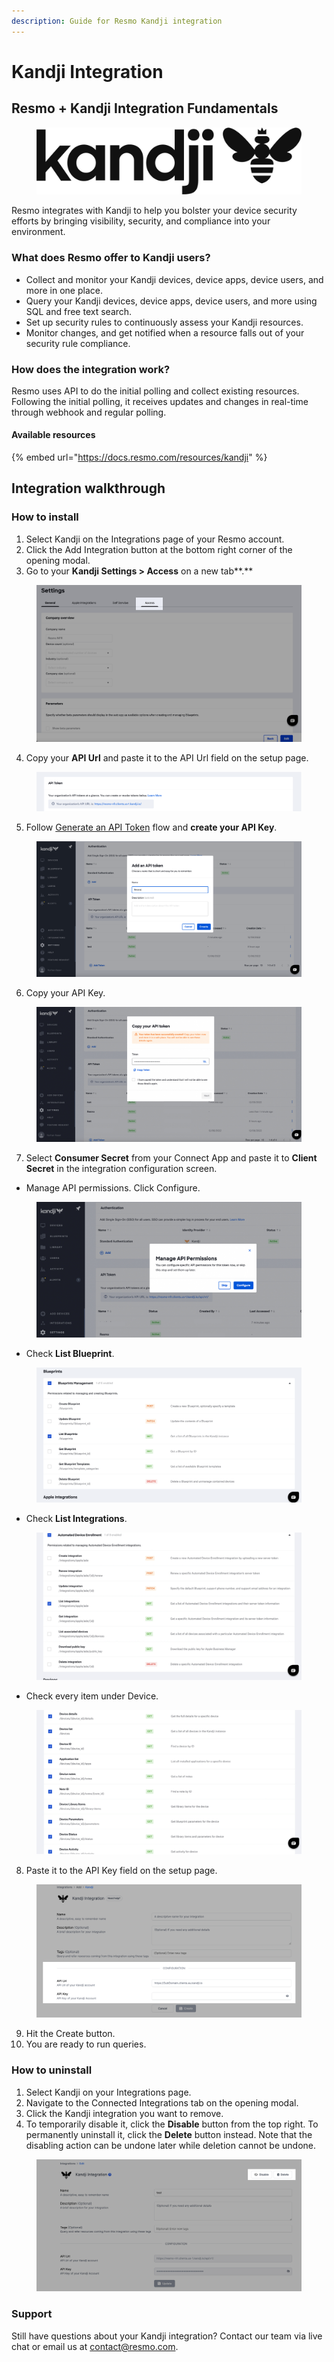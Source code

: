 ```yaml
---
description: Guide for Resmo Kandji integration
---
```


# Kandji Integration

## Resmo + Kandji Integration Fundamentals

<figure><img src="../.gitbook/assets/kandji_logo_horiz_dark.png" alt=""><figcaption></figcaption></figure>

Resmo integrates with Kandji to help you bolster your device security efforts by bringing visibility, security, and compliance into your environment.

### What does Resmo offer to Kandji users?

* Collect and monitor your Kandji devices, device apps, device users, and more in one place.
* Query your Kandji devices, device apps, device users, and more using SQL and free text search.
* Set up security rules to continuously assess your Kandji resources.
* Monitor changes, and get notified when a resource falls out of your security rule compliance.

### How does the integration work?

Resmo uses API to do the initial polling and collect existing resources. Following the initial polling, it receives updates and changes in real-time through webhook and regular polling.

#### Available resources

{% embed url="https://docs.resmo.com/resources/kandji" %}

## Integration walkthrough

### How to install

1. Select Kandji on the Integrations page of your Resmo account.
2. Click the Add Integration button at the bottom right corner of the opening modal.
3. Go to your **Kandji Settings > Access** on a new tab**.**

<figure><img src="../.gitbook/assets/settings-access.png" alt=""><figcaption></figcaption></figure>

4. Copy your **API Url** and paste it to the API Url field on the setup page.

<figure><img src="../.gitbook/assets/kandji-api-token.png" alt=""><figcaption></figcaption></figure>

5. Follow [Generate an API Token](https://support.kandji.io/support/solutions/articles/72000560412-kandji-api) flow and **create your API Key**.&#x20;

<figure><img src="../.gitbook/assets/add-token.png" alt=""><figcaption></figcaption></figure>

6. Copy your API Key.

<figure><img src="../.gitbook/assets/copy-kandji-api-token.jpg" alt=""><figcaption></figcaption></figure>

7. Select **Consumer Secret** from your Connect App and paste it to **Client Secret** in the integration configuration screen.

* Manage API permissions. Click Configure.

<figure><img src="../.gitbook/assets/manage-api-permissions.jpg" alt=""><figcaption></figcaption></figure>

* Check **List Blueprint**.

<figure><img src="../.gitbook/assets/list-blueprints-check.png" alt=""><figcaption></figcaption></figure>

* Check **List Integrations**.

<figure><img src="../.gitbook/assets/automated-device-enrollment.jpg" alt=""><figcaption></figcaption></figure>

* Check every item under Device.

<figure><img src="../.gitbook/assets/device.jpg" alt=""><figcaption></figcaption></figure>

8. Paste it to the API Key field on the setup page.

<figure><img src="../.gitbook/assets/configuration-fields (1).png" alt=""><figcaption></figcaption></figure>

9. Hit the Create button.
10. You are ready to run queries.

### How to uninstall

1. Select Kandji on your Integrations page.
2. Navigate to the Connected Integrations tab on the opening modal.
3. Click the Kandji integration you want to remove.
4. To temporarily disable it, click the **Disable** button from the top right. To permanently uninstall it, click the **Delete** button instead. Note that the disabling action can be undone later while deletion cannot be undone.

<figure><img src="../.gitbook/assets/kandji-disable.jpg" alt=""><figcaption></figcaption></figure>

### Support

Still have questions about your Kandji integration? Contact our team via live chat or email us at contact@resmo.com.&#x20;
